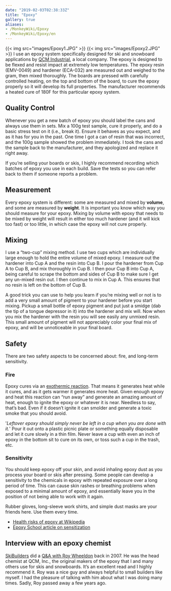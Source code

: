 ```yaml
---
date: "2019-02-03T02:38:33Z"
title: "Epoxy"
gallery: true
aliases:
- /MonkeyWiki/Epoxy
- /MonkeyWiki/Epoxy/en
---
```

{{< img src="images/Epoxy1.JPG" >}}
{{< img src="images/Epoxy2.JPG" >}}
I use an epoxy system specifically designed for ski and snowboard applications by [QCM Industrial](http://www.qcminds.com), a local company. The epoxy is designed to be flexed and resist impact at extremely low temperatures. The epoxy resin (EMV-0049) and hardener (ECA-032) are measured out and weighed to the gram, then mixed thoroughly. The boards are pressed with carefully controlled heating, on the top and bottom of the board, to cure the epoxy properly so it will develop its full properties. The manufacturer recommends a heated cure of 180F for this particular epoxy system.  


## Quality Control 
Whenever you get a new batch of epoxy you should label the cans and always use them in sets. Mix a 100g test sample, cure it properly, and do a basic stress test on it (i.e., break it). Ensure it behaves as you expect, and as it has for you in the past. One time I got a can of resin that was incorrect, and the 100g sample showed the problem immediately. I took the cans and the sample back to the manufacturer, and they apologized and replace it right away. 

If you’re selling your boards or skis, I highly recommend recording which batches of epoxy you use in each build. Save the tests so you can refer back to them if someone reports a problem. 


## Measurement 
Every epoxy system is different: some are measured and mixed by **volume**, and some are measured by **weight**. It is important you know which way you should measure for your epoxy. Mixing by volume with epoxy that needs to be mixed by weight will result in either too much hardener (and it will kick too fast) or too little, in which case the epoxy will not cure properly. 


## Mixing 
I use a “two-cup” mixing method. I use two cups which are individually large enough to hold the entire volume of mixed epoxy. I measure out the hardener into Cup A and the resin into Cup B. I pour the hardener from Cup A to Cup B, and mix thoroughly in Cup B. I then pour Cup B into Cup A, being careful to scrape the bottom and sides of Cup B to make sure I get any un-mixed resin out. I then continue to mix in Cup A. This ensures that no resin is left on the bottom of Cup B.

A good trick you can use to help you learn if you’re mixing well or not is to add a very small amount of pigment to your hardener before you start mixing. Pickup a small bottle of epoxy pigment and put just a smidge (dab the tip of a tongue depressor in it) into the hardener and mix will. Now when you mix the hardener with the resin you will see easily any unmixed resin. This small amount of pigment will not appreciably color your final mix of epoxy, and will be unnoticeable in your final board. 


## Safety 
There are two safety aspects to be concerned about: fire, and long-term sensitivity.


### Fire 
Epoxy cures via an [exothermic reaction](http://en.wikipedia.org/wiki/Exothermic_reaction). That means it generates heat while it cures, and as it gets warmer it generates more heat. Given enough epoxy and heat this reaction can “run away” and generate an amazing amount of heat, enough to ignite the epoxy or whatever it is near. Needless to say, that’s bad. Even if it doesn’t ignite it can smolder and generate a toxic smoke that you should avoid.

'*Leftover epoxy should simply *never* be left in a cup when you are done with it.*' Pour it out onto a plastic picnic plate or something equally disposable and let it cure slowly in a thin film. Never leave a cup with even an inch of epoxy in the bottom sit to cure on its own, or toss such a cup in the trash, etc. 


### Sensitivity 
You should keep epoxy off your skin, and avoid inhaling epoxy dust as you process your board or skis after pressing. Some people can develop a sensitivity to the chemicals in epoxy with repeated exposure over a long period of time. This can cause skin rashes or breathing problems when exposed to a minimal amount of epoxy, and essentially leave you in the position of not being able to work with it again. 

Rubber gloves, long-sleeve work shirts, and simple dust masks are your friends here. Use them every time.  

- [Health risks of epoxy at Wikipedia](http://en.wikipedia.org/wiki/Epoxy#Health_risks)
- [Epoxy School article on sensitization](http://www.epoxyschool.com/blog/?p=397)


## Interview with an epoxy chemist 
 

[SkiBuilders](http://skibuilders.com) did a [Q&A with Roy Wheeldon](http://www.skibuilders.com/articles/epoxy.shtml) back in 2007. He was the head chemist at QCM, Inc., the original makers of the epoxy that I and many others use for skis and snowboards. It’s an excellent read and I highly recommend it. Roy was a nice guy and always helpful to small builders like myself. I had the pleasure of talking with him about what I was doing many times. Sadly, Roy passed away a few years ago.




